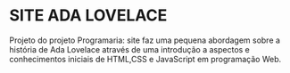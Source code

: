 # SITE ADA LOVELACE
Projeto do projeto Programaria: site faz uma pequena abordagem sobre a história de Ada Lovelace através de uma introdução a aspectos e conhecimentos iniciais de HTML,CSS e JavaScript em programação Web.
